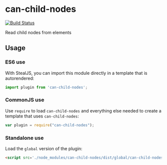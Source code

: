 # can-child-nodes

[![Build Status](https://travis-ci.org/canjs/can-child-nodes.svg?branch=master)](https://travis-ci.org/canjs/can-child-nodes)

Read child nodes from elements

## Usage

### ES6 use

With StealJS, you can import this module directly in a template that is autorendered:

```js
import plugin from 'can-child-nodes';
```

### CommonJS use

Use `require` to load `can-child-nodes` and everything else
needed to create a template that uses `can-child-nodes`:

```js
var plugin = require("can-child-nodes");
```

### Standalone use

Load the `global` version of the plugin:

```html
<script src='./node_modules/can-child-nodes/dist/global/can-child-nodes.js'></script>
```
